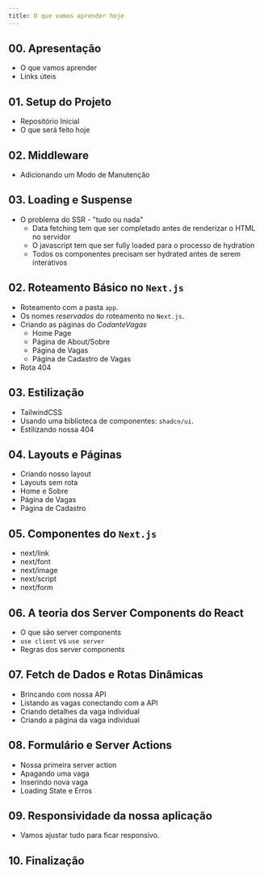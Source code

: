```yaml
---
title: O que vamos aprender hoje
---
```




## 00. Apresentação

- O que vamos aprender
- Links úteis

## 01. Setup do Projeto

- Repositório Inicial
- O que será feito hoje

## 02. Middleware

- Adicionando um Modo de Manutenção

## 03. Loading e Suspense

- O problema do SSR - "tudo ou nada"
  - Data fetching tem que ser completado antes de renderizar o HTML no servidor
  - O javascript tem que ser fully loaded para o processo de hydration
  - Todos os componentes precisam ser hydrated antes de serem interativos

## 02. Roteamento Básico no `Next.js`

- Roteamento com a pasta `app`.
- Os nomes *reservados* do roteamento no `Next.js`.
- Criando as páginas do *CodanteVagas*
  - Home Page
  - Página de About/Sobre
  - Página de Vagas
  - Página de Cadastro de Vagas
- Rota 404

## 03. Estilização

- TailwindCSS
- Usando uma biblioteca de componentes: `shadcn/ui`.
- Estilizando nossa 404

## 04. Layouts e Páginas

- Criando nosso layout
- Layouts sem rota
- Home e Sobre
- Página de Vagas
- Página de Cadastro

## 05. Componentes do `Next.js`

- next/link
- next/font
- next/image
- next/script
- next/form

## 06. A teoria dos Server Components do React

- O que são server components
- `use client` vs `use server`
- Regras dos server components

## 07. Fetch de Dados e Rotas Dinâmicas

- Brincando com nossa API
- Listando as vagas conectando com a API
- Criando detalhes da vaga individual
- Criando a página da vaga individual

## 08. Formulário e Server Actions

- Nossa primeira server action
- Apagando uma vaga
- Inserindo nova vaga
- Loading State e Erros

## 09. Responsividade da nossa aplicação

- Vamos ajustar tudo para ficar responsivo.

## 10. Finalização
